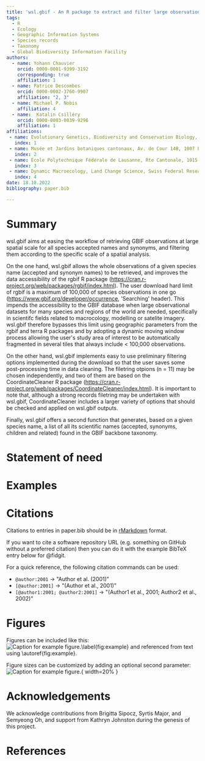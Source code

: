 ```yaml
---
title: 'wsl.gbif - An R package to extract and filter large observation datasets from GBIF'
tags:
  - R
  - Ecology
  - Geographic Information Systems
  - Species records
  - Taxonomy
  - Global Biodiversity Information Facility
authors:
  - name: Yohann Chauvier
    orcid: 0000-0001-9399-3192
    corresponding: true
    affiliation: 1 
  - name: Patrice Descombes
    orcid: 0000-0002-3760-9907
    affiliation: "2, 3"
  - name: Michael P. Nobis
    affiliation: 4
  - name:  Katalin Csilléry
    orcid: 0000-0003-0039-9296
    affiliation: 1
affiliations:
 - name: Evolutionary Genetics, Biodiversity and Conservation Biology, Swiss Federal Research Institute (WSL), 8903 Birmensdorf, Switzerland
   index: 1
 - name: Musée et Jardins botaniques cantonaux, Av. de Cour 14B, 1007 Lausanne, Switzerland
   index: 2
 - name: École Polytechnique Fédérale de Lausanne, Rte Cantonale, 1015 Lausanne, Switzerland
   index: 3
 - name: Dynamic Macroecology, Land Change Science, Swiss Federal Research Institute (WSL), 8903 Birmensdorf, Switzerland
   index: 4
date: 18.10.2022
bibliography: paper.bib

---
```


# Summary

wsl.gbif aims at easing the workflow of retrieving GBIF observations
at large spatial scale for all species accepted names and synonyms,
and filtering them according to the specific scale of a spatial analysis.

On the one hand, wsl.gbif allows the whole observations of a given species
name (accepted and synonym names) to be retrieved, and improves the data
accessibility of the rgbif R package (https://cran.r-project.org/web/packages/rgbif/index.html).
The user download hard limit of rgbif is a maximum of 100,000 of species observations in one go
(https://www.gbif.org/developer/occurrence, 'Searching' header). This impends the accessibility
to the GBIF database when large observational datasets for many species and regions of the world
are needed, specifically in scientifc fields related to macrocology, modelling or satelite imagery.
wsl.gbif therefore bypasses this limit using geographic parameters from the rgbif and terra R
packages and by adopting a dynamic moving window process allowing the user's study area of interest
to be automatically fragmented in several tiles that always include < 100,000 observations.

On the other hand, wsl.gbif implements easy to use preliminary filtering options implemented during
the download so that the user saves some post-processing time in data cleaning. The filetring
otpions (n = 11) may be chosen independently, and two of them are based on the CoordinateCleaner R
package (https://cran.r-project.org/web/packages/CoordinateCleaner/index.html). It is important to
note that, although a strong records filetring may be undertaken with wsl.gbif, CoordinateCleaner
includes a larger variety of options that should be checked and applied on wsl.gbif outputs.

Finally, wsl.gbif offers a second function that generates, based on a given species name, a list of
all its scientific names (accepted, synonyms, children and related) found in the GBIF backbone taxonomy.

# Statement of need

# Examples

# Citations

Citations to entries in paper.bib should be in
[rMarkdown](http://rmarkdown.rstudio.com/authoring_bibliographies_and_citations.html)
format.

If you want to cite a software repository URL (e.g. something on GitHub without a preferred
citation) then you can do it with the example BibTeX entry below for @fidgit.

For a quick reference, the following citation commands can be used:
- `@author:2001`  ->  "Author et al. (2001)"
- `[@author:2001]` -> "(Author et al., 2001)"
- `[@author1:2001; @author2:2001]` -> "(Author1 et al., 2001; Author2 et al., 2002)"

# Figures

Figures can be included like this:
![Caption for example figure.\label{fig:example}](figure.png)
and referenced from text using \autoref{fig:example}.

Figure sizes can be customized by adding an optional second parameter:
![Caption for example figure.](figure.png){ width=20% }

# Acknowledgements

We acknowledge contributions from Brigitta Sipocz, Syrtis Major, and Semyeong
Oh, and support from Kathryn Johnston during the genesis of this project.

# References
